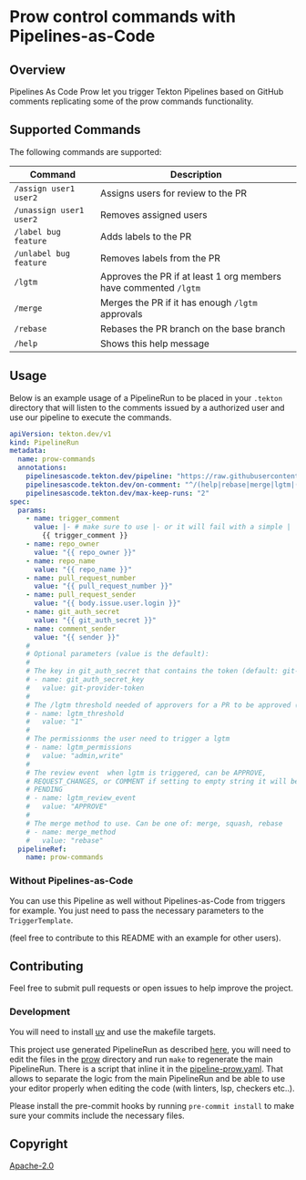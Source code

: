 # Prow control commands with Pipelines-as-Code

## Overview

Pipelines As Code Prow let you trigger Tekton Pipelines based on GitHub comments replicating some of the prow commands functionality.

## Supported Commands

The following commands are supported:

| Command                 | Description                                                      |
|-------------------------|------------------------------------------------------------------|
| `/assign user1 user2`   | Assigns users for review to the PR                               |
| `/unassign user1 user2` | Removes assigned users                                           |
| `/label bug feature`    | Adds labels to the PR                                            |
| `/unlabel bug feature`  | Removes labels from the PR                                       |
| `/lgtm`                 | Approves the PR if at least 1 org members have commented `/lgtm` |
| `/merge`                | Merges the PR if it has enough `/lgtm` approvals                 |
| `/rebase`               | Rebases the PR branch on the base branch                         |
| `/help`                 | Shows this help message                                          |

## Usage

Below is an example usage of a PipelineRun to be placed in your `.tekton`
directory that will listen to the comments issued by a authorized user and use
our pipeline to execute the commands.

```yaml
apiVersion: tekton.dev/v1
kind: PipelineRun
metadata:
  name: prow-commands
  annotations:
    pipelinesascode.tekton.dev/pipeline: "https://raw.githubusercontent.com/openshift-pipelines/pipelines-as-code-prow/refs/heads/main/pipeline-prow.yaml"
    pipelinesascode.tekton.dev/on-comment: "^/(help|rebase|merge|lgtm|(assign|unassign|label|unlabel)[ ].*)$"
    pipelinesascode.tekton.dev/max-keep-runs: "2"
spec:
  params:
    - name: trigger_comment
      value: |- # make sure to use |- or it will fail with a simple |
        {{ trigger_comment }}
    - name: repo_owner
      value: "{{ repo_owner }}"
    - name: repo_name
      value: "{{ repo_name }}"
    - name: pull_request_number
      value: "{{ pull_request_number }}"
    - name: pull_request_sender
      value: "{{ body.issue.user.login }}"
    - name: git_auth_secret
      value: "{{ git_auth_secret }}"
    - name: comment_sender
      value: "{{ sender }}"
    #
    # Optional parameters (value is the default):
    #
    # The key in git_auth_secret that contains the token (default: git-provider-token)
    # - name: git_auth_secret_key
    #   value: git-provider-token
    #
    # The /lgtm threshold needed of approvers for a PR to be approved (default: 1)
    # - name: lgtm_threshold
    #   value: "1"
    #
    # The permissionms the user need to trigger a lgtm
    # - name: lgtm_permissions
    #   value: "admin,write"
    #
    # The review event  when lgtm is triggered, can be APPROVE,
    # REQUEST_CHANGES, or COMMENT if setting to empty string it will be set as
    # PENDING
    # - name: lgtm_review_event
    #   value: "APPROVE"
    #
    # The merge method to use. Can be one of: merge, squash, rebase
    # - name: merge_method
    #   value: "rebase"
  pipelineRef:
    name: prow-commands
```

### Without Pipelines-as-Code

You can use this Pipeline as well without Pipelines-as-Code from triggers for
example. You just need to pass the necessary parameters to the
`TriggerTemplate`.

(feel free to contribute to this README with an example for other users).

## Contributing

Feel free to submit pull requests or open issues to help improve the
project.

### Development

You will need to install [uv](https://github.com/astral-sh/uv) and use the
makefile targets.

This project use generated PipelineRun as described
[here](https://blog.chmouel.com/2020/07/28/tekton-yaml-templates-and-script-feature/),
you will need to edit the files in the [prow](./prow) directory and run `make` to regenerate
the main PipelineRun. There is a script that inline it in the [pipeline-prow.yaml](./pipeline-prow.yaml).
That allows to separate the logic from the main PipelineRun and be able to use
your editor properly when editing the code (with linters, lsp, checkers etc..).

Please install the pre-commit hooks by running `pre-commit install` to make sure
your commits include the necessary files.

## Copyright

[Apache-2.0](./LICENSE)
